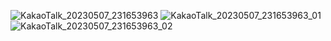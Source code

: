 ![KakaoTalk_20230507_231653963](https://user-images.githubusercontent.com/130156522/236684017-d099bf17-04ef-425c-99e3-371ef28f2eec.png)
![KakaoTalk_20230507_231653963_01](https://user-images.githubusercontent.com/130156522/236684019-e937ec56-f3a3-4830-a0dc-d13df73fd417.png)
![KakaoTalk_20230507_231653963_02](https://user-images.githubusercontent.com/130156522/236684024-922b6892-072c-4070-8fb8-e9d885907db2.png)
